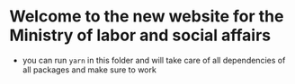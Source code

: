 # Welcome to the new website for the Ministry of labor and social affairs

* you can run `yarn` in this folder and will take care of all dependencies of all packages and make sure to work
